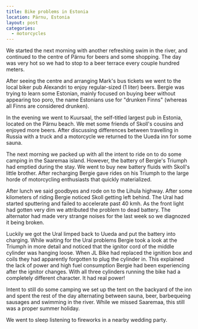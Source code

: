 ```yaml
---
title: Bike problems in Estonia
location: Pärnu, Estonia
layout: post
categories:
  - motorcycles
---
```

We started the next morning with another refreshing swim in the river, and continued to the centre of Pärnu for beers and some shopping. The day was very hot so we had to stop to a beer terrace every couple hundred meters.

After seeing the centre and arranging Mark's bus tickets we went to the local biker pub Alexandri to enjoy regular-sized (1 liter) beers. Bergie was trying to learn some Estonian, mainly focused on buying beer without appearing too poro, the name Estonians use for "drunken Finns" (whereas all Finns are considered drunken).

In the evening we went to Kuursaal, the self-titled largest pub in Estonia, located on the Pärnu beach. We met some friends of Skoll's cousins and enjoyed more beers. After discussing differences between travelling in Russia with a truck and a motorcycle we returned to the Uueda inn for some sauna.

The next morning we packed up with all the intent to ride on to do some camping in the Saaremaa island. However, the battery of Bergie's Triumph had emptied during the stay. We went to buy new battery fluids with Skoll's little brother. After recharging Bergie gave rides on his Triumph to the large horde of motorcycling enthusiasts that quickly materialized.

After lunch we said goodbyes and rode on to the Lihula highway. After some kilometers of riding Bergie noticed Skoll getting left behind. The Ural had started sputtering and failed to accelerate past 40 kmh. As the front light had gotten very dim we attributed the problem to dead battery. The alternator had made very strange noises for the last week so we diagnozed it being broken.

Luckily we got the Ural limped back to Uueda and put the battery into charging. While waiting for the Ural problems Bergie took a look at the Triumph in more detail and noticed that the ignitor cord of the middle cylinder was hanging loose. When JL Bike had replaced the ignition box and coils they had apparently forgotten to plug the cylinder in. This explained the lack of power and high fuel consumption Bergie had been experiencing after the ignitor changes. With all three cylinders running the bike had a completely different character. It had real power!

Intent to still do some camping we set up the tent on the backyard of the inn and spent the rest of the day alternating between sauna, beer, barbequeing sausages and swimming in the river. While we missed Saaremaa, this still was a proper summer holiday.

We went to sleep listening to fireworks in a nearby wedding party.
